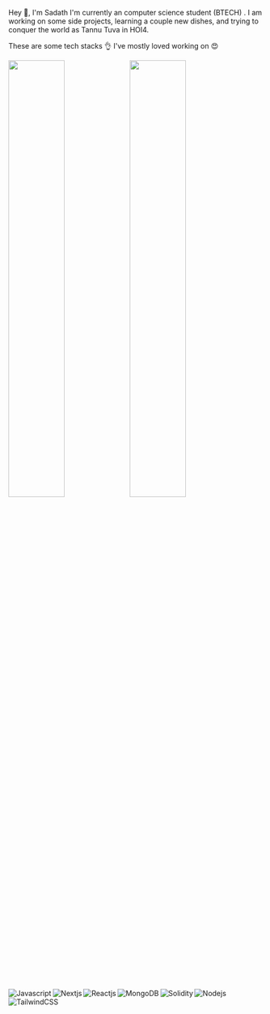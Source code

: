 Hey 👋, I'm Sadath
I'm currently an computer science student (BTECH) . I am working on some side projects, learning a couple new dishes, and trying to conquer the world as Tannu Tuva in HOI4.

These are some tech stacks 👌 I've mostly loved working on 😍

<img align="left"  width="47%" src="https://github-readme-stats.vercel.app/api?username=sadath-12&theme=tokyonight&show_icons=tru" />

<img align="left" width="47%" src="https://github-readme-stats.vercel.app/api/top-langs/?username=sadath-12&layout=compact" />

<img alt="Javascript" align="left" src="https://img.shields.io/badge/javascript-%23323330.svg?style=for-the-badge&logo=javascript&logoColor=%23F7DF1E" />

<img  alt="Nextjs"  align="left" src="https://img.shields.io/badge/Next-black?style=for-the-badge&logo=next.js&logoColor=white" />

<img  alt="Reactjs"  align="left" src="https://img.shields.io/badge/react-%2320232a.svg?style=for-the-badge&logo=react&logoColor=%2361DAFB" />

<img  alt="Nodejs" src="https://img.shields.io/badge/node.js-6DA55F?style=for-the-badge&logo=node.js&logoColor=white" />

<img  alt="MongoDB"  align="left" src="https://img.shields.io/badge/MongoDB-%234ea94b.svg?style=for-the-badge&logo=mongodb&logoColor=white" />

<img  alt="Solidity"  align="left" src="https://img.shields.io/badge/Solidity-%23363636.svg?style=for-the-badge&logo=solidity&logoColor=white" />

<img  alt="TailwindCSS"  align="left" src="https://img.shields.io/badge/tailwindcss-%2338B2AC.svg?style=for-the-badge&logo=tailwind-css&logoColor=white" />





